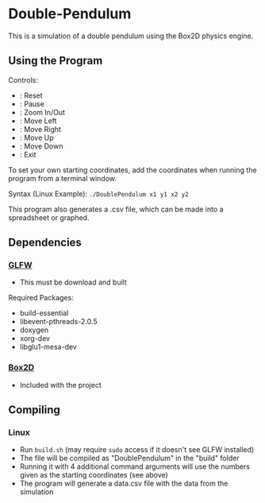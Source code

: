 # Double-Pendulum
This is a simulation of a double pendulum using the Box2D physics engine.

## Using the Program

Controls:
* <Enter>: Reset
* <Space>: Pause
* <Scroll>: Zoom In/Out
* <Left Arrow>: Move Left
* <Right Arrow>: Move Right
* <Up Arrow>: Move Up
* <Down Arrow>: Move Down
* <Escape>: Exit

To set your own starting coordinates, add the coordinates when running the program from a terminal window.

Syntax (Linux Example): `./DoublePendulum x1 y1 x2 y2`

This program also generates a .csv file, which can be made into a spreadsheet or graphed.

## Dependencies

### [GLFW](https://www.glfw.org/)
* This must be download and built

Required Packages:
* build-essential
* libevent-pthreads-2.0.5
* doxygen
* xorg-dev
* libglu1-mesa-dev

### [Box2D](https://github.com/erincatto/box2d)
* Included with the project

## Compiling

### Linux
* Run `build.sh` (may require `sudo` access if it doesn't see GLFW installed)
* The file will be compiled as "DoublePendulum" in the "build" folder
* Running it with 4 additional command arguments will use the numbers given as the starting coordinates (see above)
* The program will generate a data.csv file with the data from the simulation
